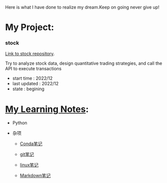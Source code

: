 Here is what I have done to realize my dream.Keep on going never give up!

# My Project:

### stock

[Link to stock repository](https://github.com/zhujunan/stock).

Try to analyze stock data, design quantitative trading strategies, and call the API to execute transactions

* start time   : 2022/12
* last updated : 2022/12
* state        : begining

# [My Learning Notes](https://github.com/zhujunan/Note):

* Python

* 杂项

    * [Conda笔记](https://github.com/zhujunan/Note/blob/master/others/Conda%E7%AC%94%E8%AE%B0.md)

    * [git笔记](https://github.com/zhujunan/Note/blob/master/others/git%E7%AC%94%E8%AE%B0.md)

    * [linux笔记](https://github.com/zhujunan/Note/blob/master/others/linux%E7%AC%94%E8%AE%B0.md)
    
    * [Markdown笔记](https://github.com/zhujunan/Note/blob/master/others/markdown%E7%AC%94%E8%AE%B0.md)

